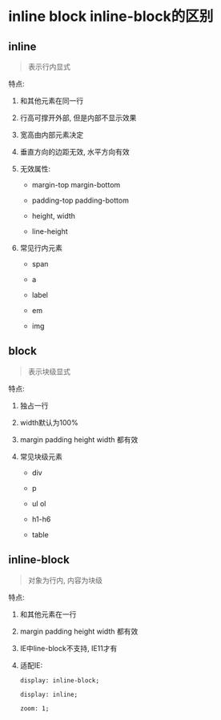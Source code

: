 # inline block inline-block的区别

## inline
>表示行内显式

特点:
    
1. 和其他元素在同一行

2. 行高可撑开外部, 但是内部不显示效果

3. 宽高由内部元素决定

4. 垂直方向的边距无效, 水平方向有效

5. 无效属性: 

    - margin-top margin-bottom

    - padding-top padding-bottom

    - height, width
    
    - line-height

6. 常见行内元素

    - span

    - a

    - label

    - em

    - img

## block
>表示块级显式

特点:

1. 独占一行

2. width默认为100%

3. margin padding height width 都有效

4. 常见块级元素

    - div

    - p

    - ul ol

    - h1-h6

    - table

## inline-block
>对象为行内, 内容为块级

特点: 

1. 和其他元素在一行

2. margin padding height width 都有效

3. IE中line-block不支持, IE11才有

4. 适配IE:

    `display: inline-block;`
    
    `display: inline;`

    `zoom: 1;`